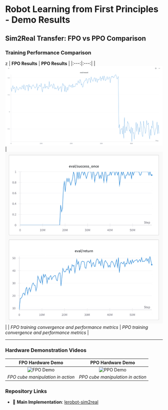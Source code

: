 # Robot Learning from First Principles - Demo Results

## Sim2Real Transfer: FPO vs PPO Comparison

### Training Performance Comparison
z
| **FPO Results** | **PPO Results** |
|:---:|:---:|
| ![FPO Training Graph](assets/fpo_eval_reward.png) | ![PPO Training Graph](assets/eval_return_success_curves.png) |
| *FPO training convergence and performance metrics* | *PPO training convergence and performance metrics* |

---

### Hardware Demonstration Videos

| **FPO Hardware Demo** | **PPO Hardware Demo** |
|:---:|:---:|
| ![FPO Demo](assets/fpo_sim2real.gif) | ![PPO Demo](assets/sim2real-demo.gif) |
| *FPO cube manipulation in action* | *PPO cube manipulation in action* |


### Repository Links

- 🔗 **Main Implementation**: [lerobot-sim2real](https:github.com/vruga/lerobot-sim2real)





